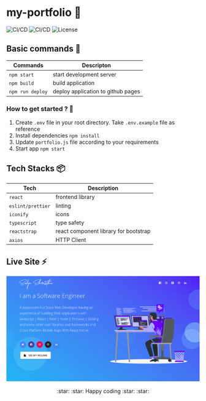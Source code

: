 # my-portfolio :seedling:

![CI/CD](https://github.com/sudipstha08/my-portfolio/workflows/my-portfolio_ci/badge.svg)
![CI/CD](https://github.com/sudipstha08/my-portfolio/workflows/my-portfolio_cd/badge.svg)
![License](https://img.shields.io/github/license/dyarleniber/react-workflow-gh-actions)

## Basic commands :wrench:

| Commands         | Descripton                         |
| ---------------- | ---------------------------------- |
| `npm start`      | start development server           |
| `npm build`      | build application                  |
| `npm run deploy` | deploy application to github pages |

### How to get started ? :runner:

1. Create `.env` file in your root directory. Take `.env.example` file as reference
2. Install dependencies `npm install`
3. Update `portfolio.js` file according to your requirements
4. Start app `npm start`

## Tech Stacks :package:

| Tech              | Description                           |
| ----------------- | ------------------------------------- |
| `react`           | frontend library                      |
| `eslint/prettier` | linting                               |
| `iconify`         | icons                                 |
| `typescript`      | type safety                           |
| `reactstrap`      | react component library for bootstrap |
| `axios`           | HTTP Client                           |

## Live Site :zap:

<a href="https://shresthasudip08.com.np" rel="my portfolio">![my-portfolio](https://github.com/sudipstha08/my-portfolio/blob/main/src/assets/img/image/img.png?raw=true)</a>

<p align="center">
	:star: :star: Happy coding :star: :star: 
</p>